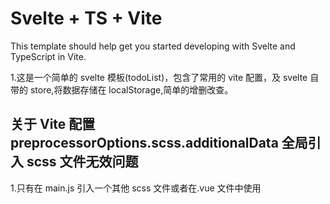 # Svelte + TS + Vite

This template should help get you started developing with Svelte and TypeScript in Vite.

1.这是一个简单的 svelte 模板(todoList)，包含了常用的 vite 配置，及 svelte 自带的 store,将数据存储在 localStorage,简单的增删改查。

## 关于 Vite 配置 preprocessorOptions.scss.additionalData 全局引入 scss 文件无效问题

1.只有在 main.js 引入一个其他 scss 文件或者在.vue 文件中使用<style>，并且里面有内容，则 scss.additionalData 配置的全局 scss 文件就可以正确引入了，还建议我们在 scss.additionalData 引入的文件最好只写 scss 变量，别写 css 变量，因为 css 变量是运行时属性

## 关于 vite 清除 log 未生效问题(build.terserOptions)

1.vite build.minify 设置为 false 可以禁用最小化混淆，或是用来指定使用哪种混淆器。默认为 Esbuild，它比 terser 快 20-40 倍，压缩率只差 1%-2%。Benchmarks 2.注意，在 lib 模式下使用 'es' 时，build.minify 选项不会缩减空格，因为会移除掉 pure 标注，导致破坏 tree-shaking。 3.当设置为 'terser' 时必须先安装 Terser。

## 关于 ts 报找不到模块“xxx”或其相应的 xxx 类型声明。

1.main.ts 提示找不到模块“xxx”或其相应的 xxx 类型声明，暂未找到解决办法！！！


